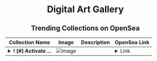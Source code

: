 <div align="center">

# Digital Art Gallery

## Trending Collections on OpenSea

| Collection Name                       | Image                                                                                     | Description                       | OpenSea Link                                                                                          |
|---------------------------------------|-------------------------------------------------------------------------------------------|-----------------------------------|--------------------------------------------------------------------------------------------------------|
| **<details><summary>! [#] Activate ...</summary>! [#] Activate It</details>** | ![Image](https://i.seadn.io/s/raw/files/4d0f2213797380efb68888ea4c930ef4.png?w=500&auto=format?w=200&auto=format) |  | <details><summary>Link</summary>[! [#] Activate It](https://opensea.io/collection/activate-it-267)</details> |

</div>